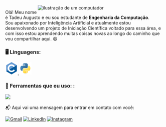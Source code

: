 <img src="https://raw.githubusercontent.com/MicaelliMedeiros/micaellimedeiros/master/image/computer-illustration.png" alt="ilustração de um computador" min-width="400px" max-width="400px" width="400px" align="right">

<p align="left"> 
  Olá! Meu nome é Tadeu Augusto e eu sou estudante de <strong>Engenharia da Computação</strong>.<br>
  Sou apaixonado por Inteligência Artifícial e atualmente estou desenvolvendo um projeto de Iniciação Científica voltado para essa área, e com isso estou aprendendo muitas coisas novas ao longo do caminho que vou compartilhar aqui. 😄
</p>

<p align="left">
  
<h3 align="left"> 🖥️ Linguagens:</h3>
<p align="left">
    <a href="https://www.cprogramming.com/" target="_blank" title ="C"> <img
            src="https://raw.githubusercontent.com/devicons/devicon/master/icons/c/c-original.svg" alt="c" width="40"
            height="40" /> </a>
  <a href="https://www.python.org" target="_blank" title ="Python"> <img
            src="https://raw.githubusercontent.com/devicons/devicon/master/icons/python/python-original.svg"
            alt="python" width="40" height="40" /> </a>
</p> 

<p align="left">
  <h3 align="left"> 💼 Ferramentas que eu uso: :</h3>
<p align="left">
  <a href="https://skillicons.dev">
    <img src="https://skillicons.dev/icons?i=git,github,vscode,photoshop,wordpress" />
  </a>
</p>

<p align="left">
  📬 Aqui vai uma mensagem para entrar em contato com você: 
</p>

<p align="left">
  <a href="#" title="Gmail">
  <img src="https://img.shields.io/badge/-Gmail-FF0000?style=flat-square&labelColor=FF0000&logo=gmail&logoColor=white&link=tadeuaugustocontato@gmail.com" alt="Gmail"/></a>
  <a href="#" title="LinkedIn">
  <img src="https://img.shields.io/badge/-Linkedin-0e76a8?style=flat-square&logo=Linkedin&logoColor=white&link=https://www.linkedin.com/in/tadeu-augusto/" alt="LinkedIn"/></a>
  <a href="#" title="Instagram">
  <img src="https://img.shields.io/badge/-Instagram-DF0174?style=flat-square&labelColor=DF0174&logo=instagram&logoColor=white&link=https://www.instagram.com/tadeuaugustovs/" alt="Instagram"/></a>
</p>
